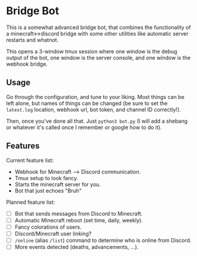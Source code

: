 # Bridge Bot
This is a somewhat advanced bridge bot, that combines the functionality of a
minecraft<->discord bridge with some other utilities like automatic server
restarts and whatnot.

This opens a 3-window tmux session where one window is the debug output of the
bot, one window is the server console, and one window is the webhook bridge.

## Usage
Go through the configuration, and tune to your liking. Most things can be left
alone, but names of things can be changed (be sure to set the `latest.log`
location, webhook url, bot token, and channel ID correctly!). 

Then, once you've done all that. Just `python3 bot.py` (I will add a shebang or
whatever it's called once I remember or google how to do it).

## Features
Current feature list:

- Webhook for Minecraft --> Discord communication.
- Tmux setup to look fancy.
- Starts the minecraft server for you.
- Bot that just echoes "Bruh"

Planned feature list:

- [ ] Bot that sends messages from Discord to Minecraft.
- [ ] Automatic Minecraft reboot (set time, daily, weekly).
- [ ] Fancy colorations of users.
- [ ] Discord/Minecraft user linking?
- [ ] `/online` (alias `/list`) command to determine who is online from Discord.
- [ ] More events detected (deaths, advancements, ...).